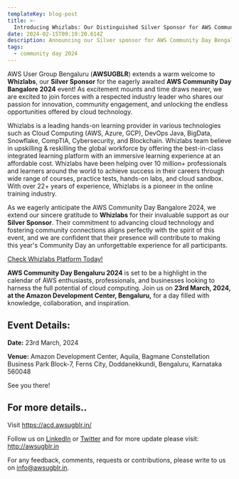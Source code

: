 ```yaml
---
templateKey: blog-post
title: >-
  Introducing Whizlabs: Our Distinguished Silver Sponsor for AWS Community Day Bangalore 2024!
date: 2024-02-15T09:19:20.614Z
description: Announcing our Silver sponsor for AWS Community Day Bengaluru 2024.
tags:
  - community day 2024
---
```


AWS User Group Bengaluru (**AWSUGBLR**) extends a warm welcome to **Whizlabs**, our **Silver Sponsor** for the eagerly awaited **AWS Community Day Bangalore 2024** event! As excitement mounts and time draws nearer, we are excited to join forces with a respected industry leader who shares our passion for innovation, community engagement, and unlocking the endless opportunities offered by cloud technology.

Whizlabs is a leading hands-on learning provider in various technologies such as Cloud Computing (AWS, Azure, GCP), DevOps Java, BigData, Snowflake, CompTIA, Cybersecurity, and Blockchain. Whizlabs team believe in upskilling & reskilling the global workforce by offering the best-in-class integrated learning platform with an immersive learning experience at an affordable cost. Whizlabs have been helping over 10 million+ professionals and learners around the world to achieve success in their careers through wide range of courses, practice tests, hands-on labs, and cloud sandbox. With over 22+ years of experience, Whizlabs is a pioneer in the online training industry.

As we eagerly anticipate the AWS Community Day Bangalore 2024, we extend our sincere gratitude to **Whizlabs** for their invaluable support as our **Silver Sponsor**. Their commitment to advancing cloud technology and fostering community connections aligns perfectly with the spirit of this event, and we are confident that their presence will contribute to making this year's Community Day an unforgettable experience for all participants.

[Check Whizlabs Platform Today!](https://www.whizlabs.com/pricing/)

**AWS Community Day Bengaluru 2024** is set to be a highlight in the calendar of AWS enthusiasts, professionals, and businesses looking to harness the full potential of cloud computing. Join us on **23rd March, 2024, at the Amazon Development Center, Bengaluru,** for a day filled with knowledge, collaboration, and inspiration.

## Event Details:

**Date:** 23rd March, 2024

**Venue:** Amazon Development Center, Aquila, Bagmane Constellation Business Park Block-7, Ferns City, Doddanekkundi, Bengaluru, Karnataka 560048

See you there!

## For more details..

Visit  <https://acd.awsugblr.in/>

Follow us on [LinkedIn](https://www.linkedin.com/in/awsugblr/) or [Twitter](https://twitter.com/awsugblr) and for more update please visit: <http://awsugblr.in>


For any feedback, comments, requests or contributions, please write to us on [info@awsugblr.in](<mailto: info@awsugblr.in>).